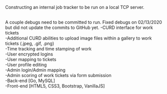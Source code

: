 Constructing an internal job tracker to be run on a local TCP server.<br /><br />


A couple debugs need to be committed to run. Fixed debugs on 02/13/2020 but did not update the commits to GitHub yet.
-CURD interface for work tickets <br />
-Additional CURD abilities to upload image files within a gallery to work tickets (.jpeg, .gif, .png)<br />
-Time tracking and time stamping of work<br />
-User encrypted logins<br />
-User mapping to tickets<br />
-User profile editing<br />
-Admin login/Admin mapping<br />
-Admin scoring of work tickets via form submission<br />
-Back-end [Go, MySQL]<br />
-Front-end [HTML5, CSS3, Bootstrap, VanillaJS]<br />
